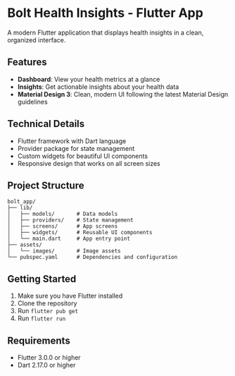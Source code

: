 # Bolt Health Insights - Flutter App

A modern Flutter application that displays health insights in a clean, organized interface.

## Features

- **Dashboard**: View your health metrics at a glance
- **Insights**: Get actionable insights about your health data
- **Material Design 3**: Clean, modern UI following the latest Material Design guidelines

## Technical Details

- Flutter framework with Dart language
- Provider package for state management
- Custom widgets for beautiful UI components
- Responsive design that works on all screen sizes

## Project Structure

```
bolt_app/
├── lib/
│   ├── models/       # Data models
│   ├── providers/    # State management
│   ├── screens/      # App screens
│   ├── widgets/      # Reusable UI components
│   └── main.dart     # App entry point
├── assets/
│   └── images/       # Image assets
└── pubspec.yaml      # Dependencies and configuration
```

## Getting Started

1. Make sure you have Flutter installed
2. Clone the repository
3. Run `flutter pub get`
4. Run `flutter run`

## Requirements

- Flutter 3.0.0 or higher
- Dart 2.17.0 or higher
